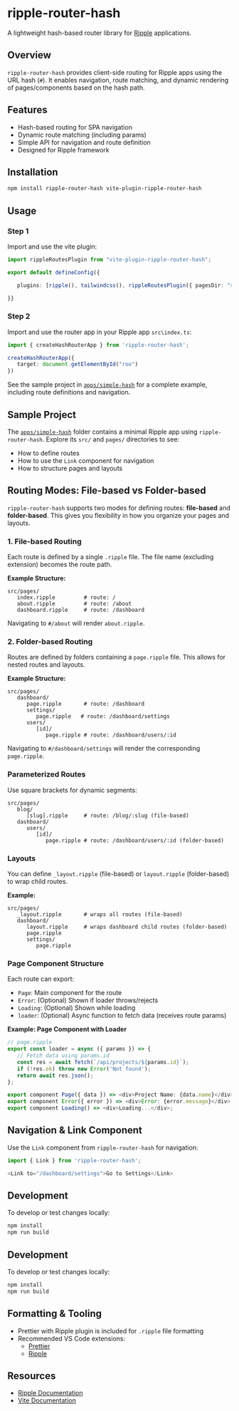 # ripple-router-hash

A lightweight hash-based router library for [Ripple](https://github.com/trueadm/ripple) applications.
## Overview

`ripple-router-hash` provides client-side routing for Ripple apps using the URL hash (`#`). It enables navigation, route matching, and dynamic rendering of pages/components based on the hash path.
## Features
- Hash-based routing for SPA navigation
- Dynamic route matching (including params)
- Simple API for navigation and route definition
- Designed for Ripple framework

## Installation

```bash
npm install ripple-router-hash vite-plugin-ripple-router-hash
```
## Usage
### Step 1
Import and use the vite plugin:

```ts
import rippleRoutesPlugin from "vite-plugin-ripple-router-hash";

export default defineConfig({

   plugins: [ripple(), tailwindcss(), rippleRoutesPlugin({ pagesDir: "src/pages", fileBasedRoutes: false })],

}}

```

### Step 2
Import and use the router app in your Ripple app `src\index.ts`:

```ts 
import { createHashRouterApp } from 'ripple-router-hash';

createHashRouterApp({
   target: document.getElementById("roo")
})
```
See the sample project in [`apps/simple-hash`](./apps/simple-hash) for a complete example, including route definitions and navigation.

## Sample Project

The [`apps/simple-hash`](./apps/simple-hash) folder contains a minimal Ripple app using `ripple-router-hash`. Explore its `src/` and `pages/` directories to see:
- How to define routes
- How to use the `Link` component for navigation
- How to structure pages and layouts


## Routing Modes: File-based vs Folder-based

`ripple-router-hash` supports two modes for defining routes: **file-based** and **folder-based**. This gives you flexibility in how you organize your pages and layouts.

### 1. File-based Routing

Each route is defined by a single `.ripple` file. The file name (excluding extension) becomes the route path.

**Example Structure:**

```
src/pages/
   index.ripple         # route: /
   about.ripple         # route: /about
   dashboard.ripple     # route: /dashboard
```

Navigating to `#/about` will render `about.ripple`.

### 2. Folder-based Routing

Routes are defined by folders containing a `page.ripple` file. This allows for nested routes and layouts.

**Example Structure:**

```
src/pages/
   dashboard/
      page.ripple       # route: /dashboard
      settings/
         page.ripple   # route: /dashboard/settings
      users/
         [id]/
            page.ripple # route: /dashboard/users/:id
```

Navigating to `#/dashboard/settings` will render the corresponding `page.ripple`.

### Parameterized Routes

Use square brackets for dynamic segments:

```
src/pages/
   blog/
      [slug].ripple     # route: /blog/:slug (file-based)
   dashboard/
      users/
         [id]/
            page.ripple # route: /dashboard/users/:id (folder-based)
```

### Layouts

You can define `_layout.ripple` (file-based) or `layout.ripple` (folder-based) to wrap child routes.

**Example:**

```
src/pages/
   _layout.ripple       # wraps all routes (file-based)
   dashboard/
      layout.ripple     # wraps dashboard child routes (folder-based)
      page.ripple
      settings/
         page.ripple
```

### Page Component Structure

Each route can export:

- `Page`: Main component for the route
- `Error`: (Optional) Shown if loader throws/rejects
- `Loading`: (Optional) Shown while loading
- `loader`: (Optional) Async function to fetch data (receives route params)

**Example: Page Component with Loader**

```js
// page.ripple
export const loader = async ({ params }) => {
   // Fetch data using params.id
   const res = await fetch(`/api/projects/${params.id}`);
   if (!res.ok) throw new Error('Not found');
   return await res.json();
};

export component Page({ data }) => <div>Project Name: {data.name}</div>;
export component Error({ error }) => <div>Error: {error.message}</div>;
export component Loading() => <div>Loading...</div>;
```

## Navigation & Link Component

Use the `Link` component from `ripple-router-hash` for navigation:

```js
import { Link } from 'ripple-router-hash';

<Link to="/dashboard/settings">Go to Settings</Link>
```

## Development

To develop or test changes locally:

```bash
npm install
npm run build
```

## Development

To develop or test changes locally:

```bash
npm install
npm run build
```

## Formatting & Tooling

- Prettier with Ripple plugin is included for `.ripple` file formatting
- Recommended VS Code extensions:
   - [Prettier](https://marketplace.visualstudio.com/items?itemName=esbenp.prettier-vscode)
   - [Ripple](https://marketplace.visualstudio.com/items?itemName=ripplejs.ripple-vscode-plugin)

## Resources

- [Ripple Documentation](https://github.com/trueadm/ripple)
- [Vite Documentation](https://vitejs.dev/)

